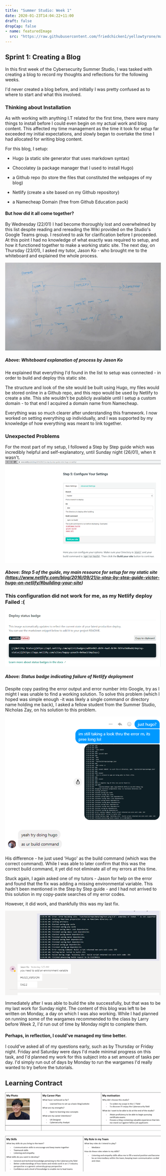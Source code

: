 ```yaml
---
title: "Summer Studio: Week 1"
date: 2020-01-23T14:04:22+11:00
draft: false
dropCap: false
- name: featuredImage
  src: "https://raw.githubusercontent.com/friedchicken1/yellowtyrone/master/data/img/1/me.png"
---
```

## Sprint 1: Creating a Blog
In this first week of the Cybersecurity Summer Studio, I was tasked with creating a blog to record my thoughts and reflections for the following weeks.

I'd never created a blog before, and initially I was pretty confused as to where to start and what this involved. 

### Thinking about Installation
As with working with anything I.T related for the first time, there were many things to install before I could even begin on my actual work and blog content. This affected my time management as the time it took for setup far exceeded my initial expectations, and slowly began to overtake the time I had allocated for writing blog content.

For this blog, I setup:

- Hugo (a static site generator that uses markdown syntax)

- Chocolatey (a package manager that I used to install Hugo)

- a Github repo (to store the files that constituted the webpages of my blog)

- Netlify (create a site based on my Github repository)

- a Namecheap Domain (free from Github Education pack)

#### But how did it all come together? 
By Wednesday (22/01) I had become thoroughly lost and overwhelmed by this list despite reading and rereading the Wiki provided on the Studio's Google Teams group. I resolved to ask for clarification before I proceeded. At this point I had no knowledge of what exactly was required to setup, and how it functioned together to make a working static site. The next day, on Thursday (23/01), I asked my tutor, Jason Ko - who brought me to the whiteboard and explained the whole process.

![alt text](https://raw.githubusercontent.com/friedchicken1/summer-studio/master/data/img/1/whiteboardexplain.jpg)
##### Above: Whiteboard explanation of process by Jason Ko

He explained that everything I'd found in the list to setup was connected - in order to build and deploy this static site. 

The structure and look of the site would be built using Hugo, my files would be stored online in a Github repo, and this repo would be used by Netlify to create a site. This site wouldn't be publicly available until I setup a custom domain - to that end I acquired a domain name from Namecheap. 

Everything was so much clearer after understanding this framework. I now worked on setting everything up individually, and I was supported by my knowledge of how everything was meant to link together.

### Unexpected Problems
For the most part of my setup, I followed a Step by Step guide which was incredibly helpful and self-explanatory, until Sunday night (26/01), when it wasn't.
![alt text](https://raw.githubusercontent.com/friedchicken1/summer-studio/master/data/img/1/hugo%20orig.png)

##### Above: Step 5 of the guide, my main resource for setup for my static site (https://www.netlify.com/blog/2016/09/21/a-step-by-step-guide-victor-hugo-on-netlify/#building-your-site)

### This configuration did not work for me, as my Netlify deploy Failed :(
![alt text](https://raw.githubusercontent.com/friedchicken1/summer-studio/master/data/img/1/netlify%20error.png)
##### Above: Status badge indicating failure of Netlify deployment

Despite copy pasting the error output and error number into Google, try as I might I was unable to find a working solution. To solve this problem (which I hoped was simple enough -it was likely a single command or directory name holding me back), I asked a fellow student from the Summer Studio, Nicholas Zay, on his solution to this problem. 


![alt text](https://raw.githubusercontent.com/friedchicken1/summer-studio/master/data/img/1/hugo%20fix.png)

His difference - he just used 'Hugo' as the build command (which was the correct command). While I was able to later confirm that this was the correct build command, it yet did not eliminate all of my errors at this time.


Stuck again, I again asked one of my tutors - Jason for help on the error and found that the fix was adding a missing environmental variable. This hadn't been mentioned in the Step by Step guide - and I had not arrived to this solution in my copy-paste searches of my error codes. 

However, it did work, and thankfully this was my last fix. 


![alt text](https://raw.githubusercontent.com/friedchicken1/summer-studio/master/data/img/1/environmental%20variable.png)


Immediately after I was able to build the site successfully, but that was to be my last work for Sunday night. The content of this blog was left to be written on Monday, a day on which I was also working. While I had planned on running some of the wargames recommended to the class by Larry before Week 2, I'd run out of time by Monday night to complete them. 

#### Perhaps, in reflection, I could've managed my time better.

I could've asked all of my questions early, such as by Thursday or Friday night. Friday and Saturday were days I'd made minimal progress on this task, and I'd planned my work for this subject into a set amount of tasks per day. I'd simply run out of days by Monday to run the wargames I'd really wanted to try before the tutorials.

## Learning Contract
![alt text](https://raw.githubusercontent.com/friedchicken1/summer-studio/master/data/img/1/learning%20portfolio.png)